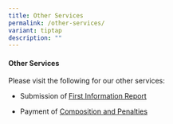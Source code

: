 ```yaml
---
title: Other Services
permalink: /other-services/
variant: tiptap
description: ""
---
```

<h4><strong>Other Services</strong></h4>
<p>Please visit the following for our other services:</p>
<ul data-tight="true" class="tight">
<li>
<p>Submission of<strong> </strong><a href="https://form.gov.sg/5fd6e9961e9fb00011952390" rel="noopener nofollow" target="_blank">First Information Report</a>
</p>
</li>
<li>
<p>Payment of <a href="https://eservices.mlaw.gov.sg/ecoll/" rel="noopener nofollow" target="_blank">Composition and Penalties</a>
</p>
</li>
</ul>
<p></p>
<p></p>